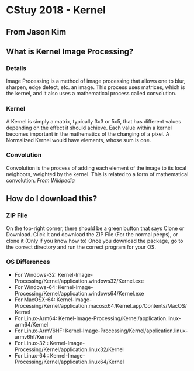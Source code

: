 # CStuy 2018 - Kernel
## From Jason Kim

## What is Kernel Image Processing?
### Details
Image Processing is a method of image processing that allows one to blur, sharpen, edge detect, etc. an image. This process uses matrices, which is the kernel, and it also uses a mathematical process called convolution.
### Kernel
A Kernel is simply a matrix, typically 3x3 or 5x5, that has different values depending on the effect it should achieve. Each value within a kernel becomes important in the mathematics of the changing of a pixel. A Normalized Kernel would have elements, whose sum is one.
### Convolution
Convolution is the process of adding each element of the image to its local neighbors, weighted by the kernel. This is related to a form of mathematical convolution. <i>From Wikipedia</i>

## How do I download this?
### ZIP File
On the top-right corner, there should be a green button that says Clone or Download. Click it and download the ZIP File (For the normal peeps), or clone it (Only if you know how to)
Once you download the package, go to the correct directory and run the correct program for your OS.
### OS Differences
- For Windows-32: Kernel-Image-Processing/Kernel/application.windows32/Kernel.exe
- For Windows-64: Kernel-Image-Processing/Kernel/application.windows64/Kernel.exe
- For MacOSX-64: Kernel-Image-Processing/Kernel/application.macosx64/Kernel.app/Contents/MacOS/Kernel
- For Linux-Arm64: Kernel-Image-Processing/Kernel/application.linux-arm64/Kernel
- For Linux-ArmV6HF: Kernel-Image-Processing/Kernel/application.linux-armv6hf/Kernel
- For Linux-32 : Kernel-Image-Processing/Kernel/application.linux32/Kernel
- For Linux-64 : Kernel-Image-Processing/Kernel/application.linux64/Kernel
